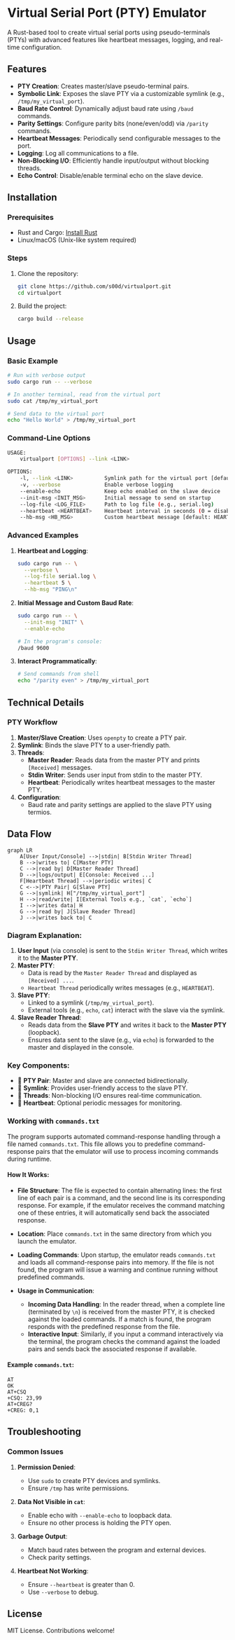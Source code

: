 # Virtual Serial Port (PTY) Emulator

A Rust-based tool to create virtual serial ports using pseudo-terminals (PTYs) with advanced features like heartbeat messages, logging, and real-time configuration.

## Features

- **PTY Creation**: Creates master/slave pseudo-terminal pairs.
- **Symbolic Link**: Exposes the slave PTY via a customizable symlink (e.g., `/tmp/my_virtual_port`).
- **Baud Rate Control**: Dynamically adjust baud rate using `/baud` commands.
- **Parity Settings**: Configure parity bits (none/even/odd) via `/parity` commands.
- **Heartbeat Messages**: Periodically send configurable messages to the port.
- **Logging**: Log all communications to a file.
- **Non-Blocking I/O**: Efficiently handle input/output without blocking threads.
- **Echo Control**: Disable/enable terminal echo on the slave device.

## Installation

### Prerequisites
- Rust and Cargo: [Install Rust](https://www.rust-lang.org/tools/install)
- Linux/macOS (Unix-like system required)

### Steps
1. Clone the repository:
   ```bash
   git clone https://github.com/s00d/virtualport.git
   cd virtualport
   ```
2. Build the project:
   ```bash
   cargo build --release
   ```

## Usage

### Basic Example
```bash
# Run with verbose output
sudo cargo run -- --verbose

# In another terminal, read from the virtual port
sudo cat /tmp/my_virtual_port

# Send data to the virtual port
echo "Hello World" > /tmp/my_virtual_port
```

### Command-Line Options
```bash
USAGE:
    virtualport [OPTIONS] --link <LINK>

OPTIONS:
    -l, --link <LINK>          Symlink path for the virtual port [default: /tmp/my_virtual_port]
    -v, --verbose              Enable verbose logging
    --enable-echo              Keep echo enabled on the slave device
    --init-msg <INIT_MSG>      Initial message to send on startup
    --log-file <LOG_FILE>      Path to log file (e.g., serial.log)
    --heartbeat <HEARTBEAT>    Heartbeat interval in seconds (0 = disabled)
    --hb-msg <HB_MSG>          Custom heartbeat message [default: HEARTBEAT\n]
```

### Advanced Examples
1. **Heartbeat and Logging**:
   ```bash
   sudo cargo run -- \
     --verbose \
     --log-file serial.log \
     --heartbeat 5 \
     --hb-msg "PING\n"
   ```

2. **Initial Message and Custom Baud Rate**:
   ```bash
   sudo cargo run -- \
     --init-msg "INIT" \
     --enable-echo

   # In the program's console:
   /baud 9600
   ```

3. **Interact Programmatically**:
   ```bash
   # Send commands from shell
   echo "/parity even" > /tmp/my_virtual_port
   ```

## Technical Details

### PTY Workflow
1. **Master/Slave Creation**: Uses `openpty` to create a PTY pair.
2. **Symlink**: Binds the slave PTY to a user-friendly path.
3. **Threads**:
    - **Master Reader**: Reads data from the master PTY and prints `[Received]` messages.
    - **Stdin Writer**: Sends user input from stdin to the master PTY.
    - **Heartbeat**: Periodically writes heartbeat messages to the master PTY.
4. **Configuration**:
    - Baud rate and parity settings are applied to the slave PTY using termios.

## Data Flow

```mermaid
graph LR
    A[User Input/Console] -->|stdin| B[Stdin Writer Thread]
    B -->|writes to| C[Master PTY]
    C -->|read by| D[Master Reader Thread]
    D -->|logs/output| E[Console: Received ...]
    F[Heartbeat Thread] -->|periodic writes| C
    C <-->|PTY Pair| G[Slave PTY]
    G -->|symlink| H["/tmp/my_virtual_port"]
    H -->|read/write| I[External Tools e.g., `cat`, `echo`]
    I -->|writes data| H
    G -->|read by| J[Slave Reader Thread]
    J -->|writes back to| C
```

### Diagram Explanation:
1. **User Input** (via console) is sent to the `Stdin Writer Thread`, which writes it to the **Master PTY**.
2. **Master PTY**:
   - Data is read by the `Master Reader Thread` and displayed as `[Received] ...`.
   - `Heartbeat Thread` periodically writes messages (e.g., `HEARTBEAT`).
3. **Slave PTY**:
   - Linked to a symlink (`/tmp/my_virtual_port`).
   - External tools (e.g., `echo`, `cat`) interact with the slave via the symlink.
4. **Slave Reader Thread**:
   - Reads data from the **Slave PTY** and writes it back to the **Master PTY** (loopback).
   - Ensures data sent to the slave (e.g., via `echo`) is forwarded to the master and displayed in the console.

### Key Components:
- 🔄 **PTY Pair**: Master and slave are connected bidirectionally.
- 📝 **Symlink**: Provides user-friendly access to the slave PTY.
- 🧵 **Threads**: Non-blocking I/O ensures real-time communication.
- 💓 **Heartbeat**: Optional periodic messages for monitoring.

### Working with `commands.txt`

The program supports automated command-response handling through a file named `commands.txt`. This file allows you to predefine command-response pairs that the emulator will use to process incoming commands during runtime.

#### How It Works:
- **File Structure**: The file is expected to contain alternating lines: the first line of each pair is a command, and the second line is its corresponding response. For example, if the emulator receives the command matching one of these entries, it will automatically send back the associated response.

- **Location**: Place `commands.txt` in the same directory from which you launch the emulator.

- **Loading Commands**: Upon startup, the emulator reads `commands.txt` and loads all command-response pairs into memory. If the file is not found, the program will issue a warning and continue running without predefined commands.

- **Usage in Communication**:
   - **Incoming Data Handling**: In the reader thread, when a complete line (terminated by `\n`) is received from the master PTY, it is checked against the loaded commands. If a match is found, the program responds with the predefined response from the file.
   - **Interactive Input**: Similarly, if you input a command interactively via the terminal, the program checks the command against the loaded pairs and sends back the associated response if available.

#### Example `commands.txt`:
```text
AT
OK
AT+CSQ
+CSQ: 23,99
AT+CREG?
+CREG: 0,1
```

## Troubleshooting

### Common Issues
1. **Permission Denied**:
    - Use `sudo` to create PTY devices and symlinks.
    - Ensure `/tmp` has write permissions.

2. **Data Not Visible in `cat`**:
    - Enable echo with `--enable-echo` to loopback data.
    - Ensure no other process is holding the PTY open.

3. **Garbage Output**:
    - Match baud rates between the program and external devices.
    - Check parity settings.

4. **Heartbeat Not Working**:
    - Ensure `--heartbeat` is greater than 0.
    - Use `--verbose` to debug.

## License
MIT License. Contributions welcome!